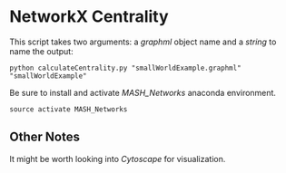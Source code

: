 # NetworkX Centrality

This script takes two arguments: a *graphml* object name and a *string* to name the output:

```
python calculateCentrality.py "smallWorldExample.graphml" "smallWorldExample"
```

Be sure to install and activate *MASH_Networks* anaconda environment.

```
source activate MASH_Networks
```

## Other Notes

It might be worth looking into *Cytoscape* for visualization.